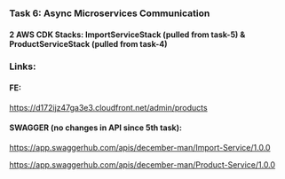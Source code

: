 ### Task 6: Async Microservices Communication 

#### 2 AWS CDK Stacks: ImportServiceStack (pulled from task-5) & ProductServiceStack (pulled from task-4)

### Links: 

#### FE:

https://d172ijz47ga3e3.cloudfront.net/admin/products


#### SWAGGER (no changes in API since 5th task):

https://app.swaggerhub.com/apis/december-man/Import-Service/1.0.0

https://app.swaggerhub.com/apis/december-man/Product-Service/1.0.0


